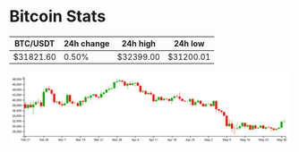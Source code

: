 # Bitcoin Stats

BTC/USDT|24h change|24h high|24h low|
|---|---|---|---|
|$31821.60|0.50%|$32399.00|$31200.01|

<img src="./chart.svg">
